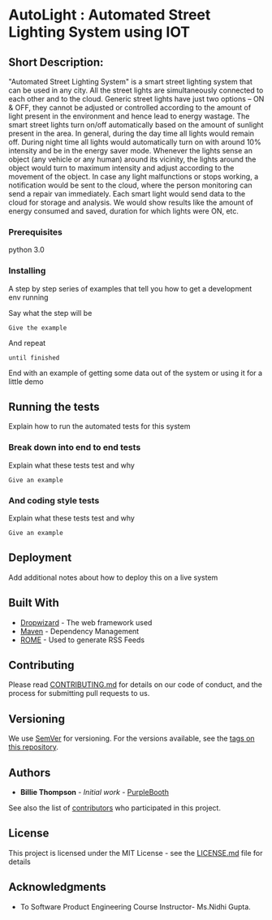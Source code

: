 # AutoLight : Automated Street Lighting System using IOT

## Short Description:
"Automated Street Lighting System" is a smart street lighting system that can be used in any city. All the street lights are simultaneously connected to each other and to the cloud.
Generic street lights have just two options – ON & OFF, they cannot be adjusted or controlled according to the amount of light present in the environment and hence lead to energy wastage. The smart street lights turn on/off automatically based on the amount of sunlight present in the area.
In general, during the day time all lights would remain off. During night time all lights would automatically turn on with around 10% intensity and be in the energy saver mode. Whenever the lights sense an object (any vehicle or any human) around its vicinity, the lights around the object would turn to maximum intensity and adjust according to the movement of the object. In case any light malfunctions or stops working, a notification would be sent to the cloud, where the person monitoring can send a repair van immediately.
Each smart light would send data to the cloud for storage and analysis. We would show results like the amount of energy consumed and saved, duration for which lights were ON, etc.

### Prerequisites
python 3.0

### Installing

A step by step series of examples that tell you how to get a development env running

Say what the step will be

```
Give the example
```

And repeat

```
until finished
```

End with an example of getting some data out of the system or using it for a little demo

## Running the tests

Explain how to run the automated tests for this system

### Break down into end to end tests

Explain what these tests test and why

```
Give an example
```

### And coding style tests

Explain what these tests test and why

```
Give an example
```

## Deployment

Add additional notes about how to deploy this on a live system

## Built With

* [Dropwizard](http://www.dropwizard.io/1.0.2/docs/) - The web framework used
* [Maven](https://maven.apache.org/) - Dependency Management
* [ROME](https://rometools.github.io/rome/) - Used to generate RSS Feeds

## Contributing

Please read [CONTRIBUTING.md](https://gist.github.com/PurpleBooth/b24679402957c63ec426) for details on our code of conduct, and the process for submitting pull requests to us.

## Versioning

We use [SemVer](http://semver.org/) for versioning. For the versions available, see the [tags on this repository](https://github.com/your/project/tags). 

## Authors

* **Billie Thompson** - *Initial work* - [PurpleBooth](https://github.com/PurpleBooth)

See also the list of [contributors](https://github.com/your/project/contributors) who participated in this project.

## License

This project is licensed under the MIT License - see the [LICENSE.md](LICENSE.md) file for details

## Acknowledgments

* To Software Product Engineering Course Instructor- Ms.Nidhi Gupta.

